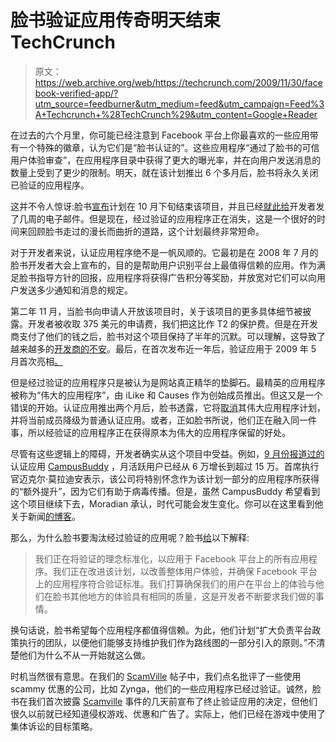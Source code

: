 # 脸书验证应用传奇明天结束 TechCrunch

> 原文：<https://web.archive.org/web/https://techcrunch.com/2009/11/30/facebook-verified-app/?utm_source=feedburner&utm_medium=feed&utm_campaign=Feed%3A+Techcrunch+%28TechCrunch%29&utm_content=Google+Reader>

在过去的六个月里，你可能已经注意到 Facebook 平台上你最喜欢的一些应用带有一个特殊的徽章，认为它们是“脸书认证的”。这些应用程序“通过了脸书的可信用户体验审查”，在应用程序目录中获得了更大的曝光率，并在向用户发送消息的数量上受到了更少的限制。明天，就在该计划推出 6 个多月后，脸书将永久关闭已验证的应用程序。

这并不令人惊讶:脸书[宣布](https://web.archive.org/web/20221209133624/http://www.beta.techcrunch.com/2009/10/28/live-storming-the-beaches-of-facebooks-developer-roadmap-event/)计划在 10 月下旬结束该项目，并且已经[就此给](https://web.archive.org/web/20221209133624/http://www.allfacebook.com/2009/11/facebook-verified-apps-end/)开发者发了几周的电子邮件。但是现在，经过验证的应用程序正在消失，这是一个很好的时间来回顾脸书走过的漫长而曲折的道路，这个计划最终非常短命。

对于开发者来说，认证应用程序绝不是一帆风顺的。它最初是在 2008 年 7 月的脸书开发者大会上宣布的，目的是帮助用户识别平台上最值得信赖的应用。作为满足脸书指导方针的回报，应用程序将获得广告积分等奖励，并放宽对它们可以向用户发送多少通知和消息的规定。

第二年 11 月，当脸书向申请人开放该项目时，关于该项目的更多具体细节被披露。开发者被收取 375 美元的申请费，我们把这比作 T2 的保护费。但是在开发商支付了他们的钱之后，脸书对这个项目保持了半年的沉默。可以理解，这导致了越来越多的[开发商的不安](https://web.archive.org/web/20221209133624/http://www.beta.techcrunch.com/2009/03/11/facebook-developers-getting-antsy-over-verified-apps-program/)。最后，在首次发布近一年后，验证应用于 2009 年 5 月首次亮相[。](https://web.archive.org/web/20221209133624/http://www.beta.techcrunch.com/2009/05/19/facebook-verified-apps-rolling-out-tomorrow/)

但是经过验证的应用程序只是被认为是网站真正精华的垫脚石。最精英的应用程序被称为“伟大的应用程序”，由 iLike 和 Causes 作为创始成员推出。但这又是一个错误的开始。认证应用推出两个月后，脸书透露，它将[取消](https://web.archive.org/web/20221209133624/http://www.beta.techcrunch.com/2009/07/07/so-much-for-that-idea-facebook-has-killed-off-its-great-apps-initiative/)其伟大应用程序计划，并将当前成员降级为普通认证应用。或者，正如脸书所说，他们正在融入同一件事，所以经验证的应用程序正在获得原本为伟大的应用程序保留的好处。


尽管有这些逻辑上的障碍，开发者确实从这个项目中受益。例如，[9 月份报道过的](https://web.archive.org/web/20221209133624/http://www.beta.techcrunch.com/2009/09/03/campusbuddy-gets-a-facelift-and-more-social-skills-in-time-for-the-new-school-year/)认证应用 [CampusBuddy](https://web.archive.org/web/20221209133624/http://www.campusbuddy.com/) ，月活跃用户已经从 6 万增长到超过 15 万。首席执行官迈克尔·莫拉迪安表示，该公司将特别怀念作为该计划一部分的应用程序所获得的“额外提升”，因为它们有助于病毒传播。但是，虽然 CampusBuddy 希望看到这个项目继续下去，Moradian 承认，时代可能会发生变化。你可以在这里看到他关于新闻[的博客](https://web.archive.org/web/20221209133624/http://blog.campusbuddy.com/2009/11/goodbye-to-facebook-verified-apps-well.html)。

那么，为什么脸书要淘汰经过验证的应用呢？脸书[给](https://web.archive.org/web/20221209133624/http://www.facebook.com/help.php?page=919)以下解释:

> 我们正在将验证的理念标准化，以应用于 Facebook 平台上的所有应用程序。我们正在改进该计划，以改善整体用户体验，并确保 Facebook 平台上的应用程序符合验证标准。我们打算确保我们的用户在平台上的体验与他们在脸书其他地方的体验具有相同的质量，这是开发者不断要求我们做的事情。

换句话说，脸书希望每个应用程序都值得信赖。为此，他们计划“扩大负责平台政策执行的团队，以便他们能够支持维护我们作为路线图的一部分引入的原则。”不清楚他们为什么不从一开始就这么做。

时机当然很有意思。在我们的 [ScamVille](https://web.archive.org/web/20221209133624/http://www.beta.techcrunch.com/2009/10/31/scamville-the-social-gaming-ecosystem-of-hell/) 帖子中，我们点名批评了一些使用 scammy 优惠的公司，比如 Zynga，他们的一些应用程序已经过验证。诚然，脸书在我们首次披露 [Scamville](https://web.archive.org/web/20221209133624/http://www.beta.techcrunch.com/2009/10/31/scamville-the-social-gaming-ecosystem-of-hell/) 事件的几天前宣布了终止验证应用的决定，但他们很久以前就已经知道侵权游戏、优惠和广告了。实际上，他们已经在游戏中使用了集体诉讼的目标策略。